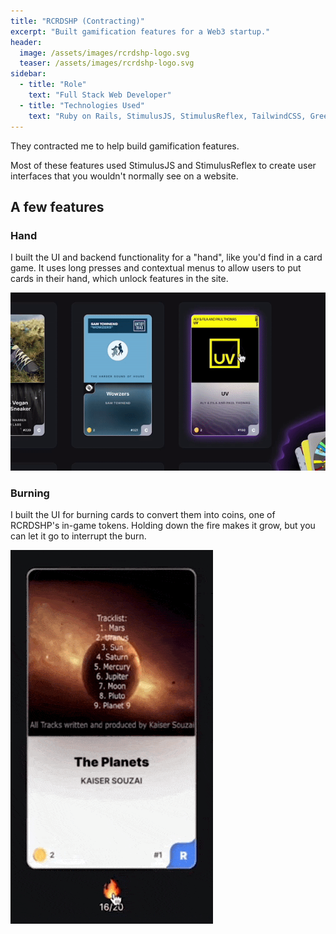 ```yaml
---
title: "RCRDSHP (Contracting)"
excerpt: "Built gamification features for a Web3 startup."
header:
  image: /assets/images/rcrdshp-logo.svg
  teaser: /assets/images/rcrdshp-logo.svg
sidebar:
  - title: "Role"
    text: "Full Stack Web Developer"
  - title: "Technologies Used"
    text: "Ruby on Rails, StimulusJS, StimulusReflex, TailwindCSS, GreenSock"
---
```


They contracted me to help build gamification features.

Most of these features used StimulusJS and StimulusReflex to create user interfaces that you wouldn't normally see on a website.

## A few features

### Hand

I built the UI and backend functionality for a "hand", like you'd find in a card game. It uses long presses and contextual menus to allow users to put cards in their hand, which unlock features in the site.

![hand-demo](/assets/images/hand-demo.gif)

### Burning

I built the UI for burning cards to convert them into coins, one of RCRDSHP's in-game tokens. Holding down the fire makes it grow, but you can let it go to interrupt the burn.

![burn-demo](/assets/images/burn-demo.gif)



